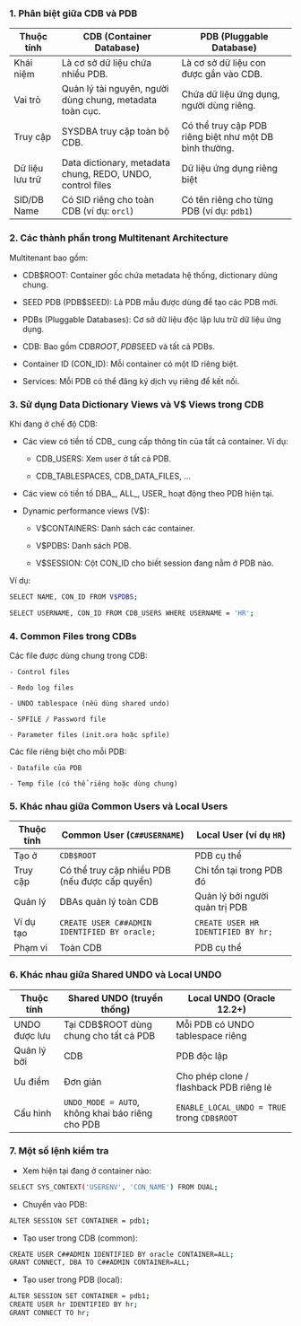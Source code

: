 ### 1. Phân biệt giữa CDB và PDB

| Thuộc tính      | CDB (Container Database)                                   | PDB (Pluggable Database)                               |
| --------------- | ---------------------------------------------------------- | ------------------------------------------------------ |
| Khái niệm       | Là cơ sở dữ liệu chứa nhiều PDB.                           | Là cơ sở dữ liệu con được gắn vào CDB.                 |
| Vai trò         | Quản lý tài nguyên, người dùng chung, metadata toàn cục.   | Chứa dữ liệu ứng dụng, người dùng riêng.               |
| Truy cập        | SYSDBA truy cập toàn bộ CDB.                               | Có thể truy cập PDB riêng biệt như một DB bình thường. |
| Dữ liệu lưu trữ | Data dictionary, metadata chung, REDO, UNDO, control files | Dữ liệu ứng dụng riêng biệt                            |
| SID/DB Name     | Có SID riêng cho toàn CDB (ví dụ: `orcl`)                  | Có tên riêng cho từng PDB (ví dụ: `pdb1`)              |

### 2. Các thành phần trong Multitenant Architecture

Multitenant bao gồm:

- CDB$ROOT: Container gốc chứa metadata hệ thống, dictionary dùng chung.

- SEED PDB (PDB$SEED): Là PDB mẫu được dùng để tạo các PDB mới.

- PDBs (Pluggable Databases): Cơ sở dữ liệu độc lập lưu trữ dữ liệu ứng dụng.

- CDB: Bao gồm CDB$ROOT, PDB$SEED và tất cả PDBs.

- Container ID (CON_ID): Mỗi container có một ID riêng biệt.

- Services: Mỗi PDB có thể đăng ký dịch vụ riêng để kết nối.

### 3. Sử dụng Data Dictionary Views và V$ Views trong CDB

Khi đang ở chế độ CDB:

- Các view có tiền tố CDB_ cung cấp thông tin của tất cả container. Ví dụ:

	- CDB_USERS: Xem user ở tất cả PDB.

	- CDB_TABLESPACES, CDB_DATA_FILES, ...

- Các view có tiền tố DBA_, ALL_, USER_ hoạt động theo PDB hiện tại.

- Dynamic performance views (V$):

	- V$CONTAINERS: Danh sách các container.

	- V$PDBS: Danh sách PDB.

	- V$SESSION: Cột CON_ID cho biết session đang nằm ở PDB nào.

Ví dụ:

```bash
SELECT NAME, CON_ID FROM V$PDBS;

SELECT USERNAME, CON_ID FROM CDB_USERS WHERE USERNAME = 'HR';
```

### 4. Common Files trong CDBs

Các file được dùng chung trong CDB:

	- Control files

	- Redo log files

	- UNDO tablespace (nếu dùng shared undo)

	- SPFILE / Password file

	- Parameter files (init.ora hoặc spfile)

Các file riêng biệt cho mỗi PDB:

	- Datafile của PDB

	- Temp file (có thể riêng hoặc dùng chung)

### 5. Khác nhau giữa Common Users và Local Users

| Thuộc tính | Common User (`C##USERNAME`)                    | Local User (ví dụ `HR`)            |
| ---------- | ---------------------------------------------- | ---------------------------------- |
| Tạo ở      | `CDB$ROOT`                                     | PDB cụ thể                         |
| Truy cập   | Có thể truy cập nhiều PDB (nếu được cấp quyền) | Chỉ tồn tại trong PDB đó           |
| Quản lý    | DBAs quản lý toàn CDB                          | Quản lý bởi người quản trị PDB     |
| Ví dụ tạo  | `CREATE USER C##ADMIN IDENTIFIED BY oracle;`   | `CREATE USER HR IDENTIFIED BY hr;` |
| Phạm vi    | Toàn CDB                                       | PDB cụ thể                         |

### 6. Khác nhau giữa Shared UNDO và Local UNDO

| Thuộc tính    | Shared UNDO (truyền thống)                       | Local UNDO (Oracle 12.2+)                   |
| ------------- | ------------------------------------------------ | ------------------------------------------- |
| UNDO được lưu | Tại CDB\$ROOT dùng chung cho tất cả PDB          | Mỗi PDB có UNDO tablespace riêng            |
| Quản lý bởi   | CDB                                              | PDB độc lập                                 |
| Ưu điểm       | Đơn giản                                         | Cho phép clone / flashback PDB riêng lẻ     |
| Cấu hình      | `UNDO_MODE = AUTO`, không khai báo riêng cho PDB | `ENABLE_LOCAL_UNDO = TRUE` trong `CDB$ROOT` |

### 7. Một số lệnh kiểm tra

- Xem hiện tại đang ở container nào:

```bash
SELECT SYS_CONTEXT('USERENV', 'CON_NAME') FROM DUAL;
```

- Chuyển vào PDB:

```bash
ALTER SESSION SET CONTAINER = pdb1;
```

- Tạo user trong CDB (common):

```bash
CREATE USER C##ADMIN IDENTIFIED BY oracle CONTAINER=ALL;
GRANT CONNECT, DBA TO C##ADMIN CONTAINER=ALL;
```

- Tạo user trong PDB (local):

```bash
ALTER SESSION SET CONTAINER = pdb1;
CREATE USER hr IDENTIFIED BY hr;
GRANT CONNECT TO hr;
```